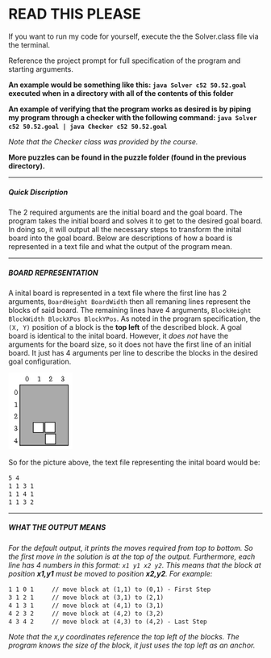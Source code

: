 # READ THIS PLEASE

If you want to run my code for yourself, execute the the Solver.class file via the terminal.

Reference the project prompt for full specification of the program and starting arguments.

**An example would be something like this: `java Solver c52 50.52.goal` executed when in a directory with all of the contents of this folder**

**An example of verifying that the program works as desired is by piping my program through a checker with the following command: `java Solver c52 50.52.goal | java Checker c52 50.52.goal`**

*Note that the Checker class was provided by the course.*

__More puzzles can be found in the puzzle folder (found in the previous directory).__

************************************************

##### Quick Discription #####

The 2 required arguments are the initial board and the goal board. The program takes the initial board and solves it to get to the desired goal board. In doing so, it will output all the necessary steps to transform the inital board into the goal board. Below are descriptions of how a board is represented in a text file and what the output of the program mean.

************************************************

##### BOARD REPRESENTATION #####

A inital board is represented in a text file where the first line has 2 arguments, `BoardHeight BoardWidth` then all remaning lines represent the blocks of said board. The remaining lines have 4 arguments, `BlockHeight BlockWidth BlockXPos BlockYPos`. As noted in the program specification, the `(X, Y)` position of a block is the **top left** of the described block.
A goal board is identical to the inital board. However, it *does not* have the arguments for the board size, so it does not have the first line of an initial board. It just has 4 arguments per line to describe the blocks in the desired goal configuration.


![Pic](SampleConfig.gif?raw=true)

So for the picture above, the text file representing the inital board would be:

~~~
5 4
1 1 3 1
1 1 4 1
1 1 3 2
~~~

************************************************

##### WHAT THE OUTPUT MEANS #####

*For the default output, it prints the moves required from top to bottom. So the first move in the solution is at the top of the output. Furthermore, each line has 4 numbers in this format: `x1 y1 x2 y2`. This means that the block at position **x1,y1** must be moved to position **x2,y2**. For example:*
~~~
1 1 0 1		// move block at (1,1) to (0,1) - First Step
3 1 2 1		// move block at (3,1) to (2,1)
4 1 3 1		// move block at (4,1) to (3,1)
4 2 3 2		// move block at (4,2) to (3,2)
4 3 4 2		// move block at (4,3) to (4,2) - Last Step
~~~
*Note that the x,y coordinates reference the top left of the blocks. The program knows the size of the block, it just uses the top left as an anchor.*
